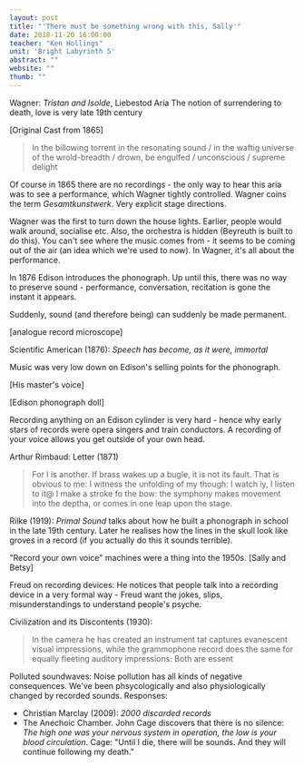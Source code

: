 ```yaml
---
layout: post
title: "'There must be something wrong with this, Sally'"
date: 2018-11-20 16:00:00
teacher: "Ken Hollings"
unit: 'Bright Labyrinth 5'
abstract: ""
website: ""
thumb: ""
---
```


Wagner: *Tristan and Isolde*, Liebestod Aria
The notion of surrendering to death, love is very late 19th century

[Original Cast from 1865]

> In the billowing torrent
in the resonating sound / in the waftig universe of the wrold-breadth / drown, be engulfed / unconscious / supreme delight

Of course in 1865 there are no recordings - the only way to hear this aria was to see a performance, which Wagner tightly controlled. Wagner coins the term *Gesamtkunstwerk*. Very explicit stage directions.

Wagner was the first to turn down the house lights. Earlier, people would walk around, socialise etc. Also, the orchestra is hidden (Beyreuth is built to do this). You can't see where the music comes from - it seems to be coming out of the air (an idea which we're used to now). In Wagner, it's all about the performance.

In 1876 Edison introduces the phonograph. Up until this, there was no way to preserve sound - performance, conversation, recitation is gone the instant it appears.

Suddenly, sound (and therefore being) can suddenly be made permanent.

[analogue record microscope]

Scientific American (1876): *Speech has become, as it were, immortal*

Music was very low down on Edison's selling points for the phonograph.

[His master's voice]

[Edison phonograph doll]

Recording anything on an Edison cylinder is very hard - hence why early stars of records were opera singers and train conductors. A recording of your voice allows you get outside of your own head.

Arthur Rimbaud: Letter (1871)
> For I is another. If brass wakes up a bugle, it is not its fault. That is obvious to me: I witness the unfolding of my though: I watch iy, I listen to it@ I make a stroke fo the bow: the symphony makes movement into the deptha, or comes in one leap upon the stage.

Rilke (1919): *Primal Sound* talks about how he built a phonograph in school in the late 19th century. Later he realises how the lines in the skull look like groves in a record (if you actually do this it sounds terrible).

"Record your own voice" machines were a thing into the 1950s. [Sally and Betsy]

Freud on recording devices: He notices that people talk into a recording device in a very formal way - Freud want the jokes, slips, misunderstandings to understand people's psyche.

Civilization and its Discontents (1930):
> In the camera he has created an instrument tat captures evanescent visual impressions, while the grammophone record does the same for equally fleeting auditory impressions: Both are essent

Polluted soundwaves: Noise pollution has all kinds of negative consequences. We've been phsycologically and also physiologically changed by recorded sounds. Responses:

- Christian Marclay (2009): *2000 discarded records*
- The Anechoic Chamber. John Cage discovers that there is no silence: *The high one was your nervous system in operation, the low is your blood circulation*. Cage: "Until I die, there will be sounds. And they will continue following my death."

